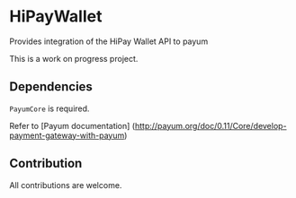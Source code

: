 HiPayWallet
===========

Provides integration of the HiPay Wallet API to payum 

This is a work on progress project.

Dependencies
------------

``PayumCore`` is required.

Refer to  [Payum documentation] (http://payum.org/doc/0.11/Core/develop-payment-gateway-with-payum)


Contribution
------------
All contributions are welcome.